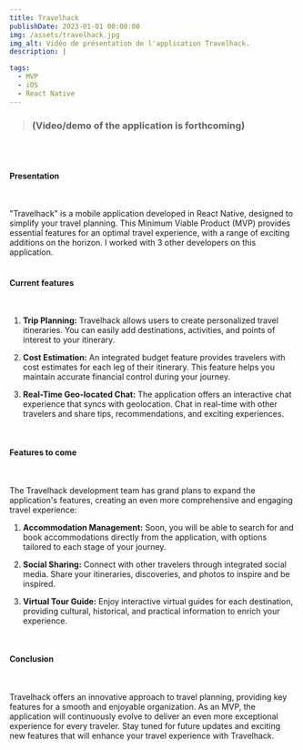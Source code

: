 ```yaml
---
title: Travelhack
publishDate: 2023-01-01 00:00:00
img: /assets/travelhack.jpg
img_alt: Vidéo de présentation de l'application Travelhack.
description: |

tags:
  - MVP
  - iOS
  - React Native
---
```


> ### (Video/demo of the application is forthcoming)

<br/>
<br/>

#### Presentation

<br/>

"Travelhack" is a mobile application developed in React Native, designed to simplify your travel planning. This Minimum Viable Product (MVP) provides essential features for an optimal travel experience, with a range of exciting additions on the horizon. I worked with 3 other developers on this application.
<br>
<br>

#### Current features

<br>

1. **Trip Planning:** Travelhack allows users to create personalized travel itineraries. You can easily add destinations, activities, and points of interest to your itinerary.

2. **Cost Estimation:** An integrated budget feature provides travelers with cost estimates for each leg of their itinerary. This feature helps you maintain accurate financial control during your journey.

3. **Real-Time Geo-located Chat:** The application offers an interactive chat experience that syncs with geolocation. Chat in real-time with other travelers and share tips, recommendations, and exciting experiences.
<br>

#### Features to come

<br>

The Travelhack development team has grand plans to expand the application's features, creating an even more comprehensive and engaging travel experience:

1. **Accommodation Management:** Soon, you will be able to search for and book accommodations directly from the application, with options tailored to each stage of your journey.

2. **Social Sharing:** Connect with other travelers through integrated social media. Share your itineraries, discoveries, and photos to inspire and be inspired.

3. **Virtual Tour Guide:** Enjoy interactive virtual guides for each destination, providing cultural, historical, and practical information to enrich your experience.
<br>

#### Conclusion

<br>

Travelhack offers an innovative approach to travel planning, providing key features for a smooth and enjoyable organization. As an MVP, the application will continuously evolve to deliver an even more exceptional experience for every traveler. Stay tuned for future updates and exciting new features that will enhance your travel experience with Travelhack.


